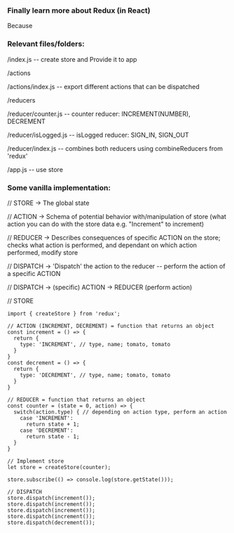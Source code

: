 ### Finally learn more about Redux (in React)

Because

### Relevant files/folders:

/index.js -- create store and Provide it to app

/actions

/actions/index.js -- export different actions that can be dispatched

/reducers

/reducer/counter.js -- counter reducer: INCREMENT(NUMBER), DECREMENT

/reducer/isLogged.js -- isLogged reducer: SIGN_IN, SIGN_OUT

/reducer/index.js -- combines both reducers using combineReducers from 'redux'

/app.js -- use store


### Some vanilla implementation:

// STORE -> The global state

// ACTION -> Schema of potential behavior with/manipulation of store (what action you can do with the store data e.g. "Increment" to increment)

// REDUCER -> Describes consequences of specific ACTION on the store; checks what action is performed, and dependant on which action performed, modify store

// DISPATCH -> 'Dispatch' the action to the reducer -- perform the action of a specific ACTION

// DISPATCH -> (specific) ACTION -> REDUCER (perform action)



// STORE
```
import { createStore } from 'redux';

// ACTION (INCREMENT, DECREMENT) = function that returns an object
const increment = () => {
  return {
    type: 'INCREMENT', // type, name; tomato, tomato
  }
}
const decrement = () => {
  return {
    type: 'DECREMENT', // type, name; tomato, tomato
  }
}

// REDUCER = function that returns an object
const counter = (state = 0, action) => {
  switch(action.type) { // depending on action type, perform an action
    case 'INCREMENT':
      return state + 1;
    case 'DECREMENT':
      return state - 1;
  }
}

// Implement store
let store = createStore(counter);

store.subscribe(() => console.log(store.getState()));

// DISPATCH
store.dispatch(increment());
store.dispatch(increment());
store.dispatch(increment());
store.dispatch(increment());
store.dispatch(decrement());
```
